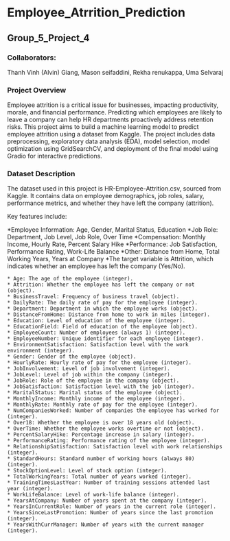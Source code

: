 # Employee_Atrrition_Prediction

## Group_5_Project_4

### Collaborators:
Thanh Vinh (Alvin) Giang, Mason seifaddini, Rekha renukappa, Uma Selvaraj

### Project Overview

Employee attrition is a critical issue for businesses, impacting productivity, morale, and financial performance. Predicting which employees are likely to leave a company can help HR departments proactively address retention risks. This project aims to build a machine learning model to predict employee attrition using a dataset from Kaggle. The project includes data preprocessing, exploratory data analysis (EDA), model selection, model optimization using GridSearchCV, and deployment of the final model using Gradio for interactive predictions.

 ### Dataset Description

The dataset used in this project is HR-Employee-Attrition.csv, sourced from Kaggle. It contains data on employee demographics, job roles, salary, performance metrics, and whether they have left the company (attrition).

Key features include:

*Employee Information: Age, Gender, Marital Status, Education
*Job Role: Department, Job Level, Job Role, Over Time
*Compensation: Monthly Income, Hourly Rate, Percent Salary Hike
*Performance: Job Satisfaction, Performance Rating, Work-Life Balance
*Other: Distance from Home, Total Working Years, Years at Company
*The target variable is Attrition, which indicates whether an employee has left the company (Yes/No).

    * Age: The age of the employee (integer).
    * Attrition: Whether the employee has left the company or not (object).
    * BusinessTravel: Frequency of business travel (object).
    * DailyRate: The daily rate of pay for the employee (integer).
    * Department: Department in which the employee works (object).
    * DistanceFromHome: Distance from home to work in miles (integer).
    * Education: Level of education of the employee (integer).
    * EducationField: Field of education of the employee (object).
    * EmployeeCount: Number of employees (always 1) (integer).
    * EmployeeNumber: Unique identifier for each employee (integer).
    * EnvironmentSatisfaction: Satisfaction level with the work environment (integer).
    * Gender: Gender of the employee (object).
    * HourlyRate: Hourly rate of pay for the employee (integer).
    * JobInvolvement: Level of job involvement (integer).
    * JobLevel: Level of job within the company (integer).
    * JobRole: Role of the employee in the company (object).
    * JobSatisfaction: Satisfaction level with the job (integer).
    * MaritalStatus: Marital status of the employee (object).
    * MonthlyIncome: Monthly income of the employee (integer).
    * MonthlyRate: Monthly rate of pay for the employee (integer).
    * NumCompaniesWorked: Number of companies the employee has worked for (integer).
    * Over18: Whether the employee is over 18 years old (object).
    * OverTime: Whether the employee works overtime or not (object).
    * PercentSalaryHike: Percentage increase in salary (integer).
    * PerformanceRating: Performance rating of the employee (integer).
    * RelationshipSatisfaction: Satisfaction level with work relationships (integer).
    * StandardHours: Standard number of working hours (always 80) (integer).
    * StockOptionLevel: Level of stock option (integer).
    * TotalWorkingYears: Total number of years worked (integer).
    * TrainingTimesLastYear: Number of training sessions attended last year (integer).
    * WorkLifeBalance: Level of work-life balance (integer).
    * YearsAtCompany: Number of years spent at the company (integer).
    * YearsInCurrentRole: Number of years in the current role (integer).
    * YearsSinceLastPromotion: Number of years since the last promotion (integer).
    * YearsWithCurrManager: Number of years with the current manager (integer).

